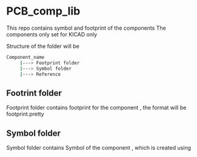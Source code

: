 # PCB_comp_lib
This repo contains  symbol and footprint of the components
The components only set for KICAD only 

Structure of the folder will be 
```bash
Component_name
     |---> Footprint folder
     |---> Symbol folder
     |---> Reference
```

## Footrint folder
Footprint folder contains footprint for the component , the format will be footprint.pretty

## Symbol folder
Symbol folder contains Symbol of the component , which is created using 
